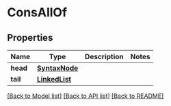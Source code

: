 # ConsAllOf

## Properties
Name | Type | Description | Notes
------------ | ------------- | ------------- | -------------
**head** | [**SyntaxNode**](SyntaxNode.md) |  | 
**tail** | [**LinkedList**](LinkedList.md) |  | 

[[Back to Model list]](../README.md#documentation-for-models) [[Back to API list]](../README.md#documentation-for-api-endpoints) [[Back to README]](../README.md)


